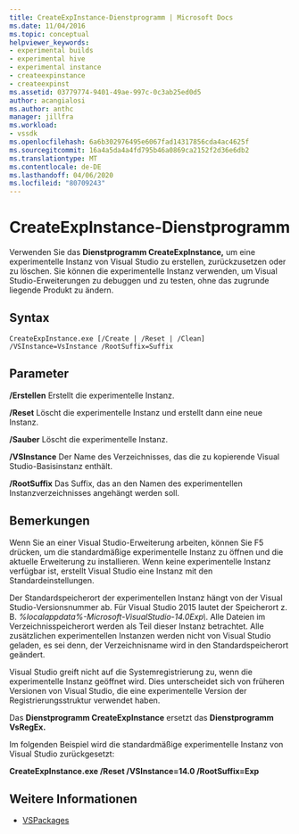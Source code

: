 ```yaml
---
title: CreateExpInstance-Dienstprogramm | Microsoft Docs
ms.date: 11/04/2016
ms.topic: conceptual
helpviewer_keywords:
- experimental builds
- experimental hive
- experimental instance
- createexpinstance
- createexpinst
ms.assetid: 03779774-9401-49ae-997c-0c3ab25ed0d5
author: acangialosi
ms.author: anthc
manager: jillfra
ms.workload:
- vssdk
ms.openlocfilehash: 6a6b302976495e6067fad14317856cda4ac4625f
ms.sourcegitcommit: 16a4a5da4a4fd795b46a0869ca2152f2d36e6db2
ms.translationtype: MT
ms.contentlocale: de-DE
ms.lasthandoff: 04/06/2020
ms.locfileid: "80709243"
---
```

# <a name="createexpinstance-utility"></a>CreateExpInstance-Dienstprogramm
Verwenden Sie das **Dienstprogramm CreateExpInstance,** um eine experimentelle Instanz von Visual Studio zu erstellen, zurückzusetzen oder zu löschen. Sie können die experimentelle Instanz verwenden, um Visual Studio-Erweiterungen zu debuggen und zu testen, ohne das zugrunde liegende Produkt zu ändern.

## <a name="syntax"></a>Syntax

```
CreateExpInstance.exe [/Create | /Reset | /Clean] /VSInstance=VsInstance /RootSuffix=Suffix
```

## <a name="parameters"></a>Parameter
 **/Erstellen** Erstellt die experimentelle Instanz.

 **/Reset** Löscht die experimentelle Instanz und erstellt dann eine neue Instanz.

 **/Sauber** Löscht die experimentelle Instanz.

 **/VSInstance** Der Name des Verzeichnisses, das die zu kopierende Visual Studio-Basisinstanz enthält.

 **/RootSuffix** Das Suffix, das an den Namen des experimentellen Instanzverzeichnisses angehängt werden soll.

## <a name="remarks"></a>Bemerkungen
 Wenn Sie an einer Visual Studio-Erweiterung arbeiten, können Sie F5 drücken, um die standardmäßige experimentelle Instanz zu öffnen und die aktuelle Erweiterung zu installieren. Wenn keine experimentelle Instanz verfügbar ist, erstellt Visual Studio eine Instanz mit den Standardeinstellungen.

 Der Standardspeicherort der experimentellen Instanz hängt von der Visual Studio-Versionsnummer ab. Für Visual Studio 2015 lautet der Speicherort z. B. *%localappdata%-Microsoft-VisualStudio-14.0Exp\\*. Alle Dateien im Verzeichnisspeicherort werden als Teil dieser Instanz betrachtet. Alle zusätzlichen experimentellen Instanzen werden nicht von Visual Studio geladen, es sei denn, der Verzeichnisname wird in den Standardspeicherort geändert.

 Visual Studio greift nicht auf die Systemregistrierung zu, wenn die experimentelle Instanz geöffnet wird. Dies unterscheidet sich von früheren Versionen von Visual Studio, die eine experimentelle Version der Registrierungsstruktur verwendet haben.

 Das **Dienstprogramm CreateExpInstance** ersetzt das **Dienstprogramm VsRegEx.**

 Im folgenden Beispiel wird die standardmäßige experimentelle Instanz von Visual Studio zurückgesetzt:

 **CreateExpInstance.exe /Reset /VSInstance=14.0 /RootSuffix=Exp**

## <a name="see-also"></a>Weitere Informationen
- [VSPackages](../../extensibility/internals/vspackages.md)
